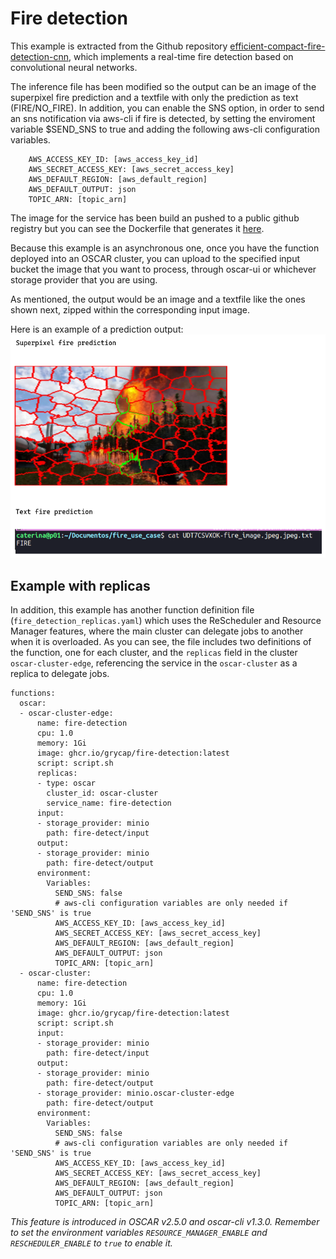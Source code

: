 # Fire detection

This example is extracted from the Github repository [efficient-compact-fire-detection-cnn](https://github.com/NeelBhowmik/efficient-compact-fire-detection-cnn), which implements a real-time fire detection based on convolutional neural networks.

The inference file has been modified so the output can be an image of the superpixel fire prediction and a textfile with only the prediction as text (FIRE/NO_FIRE). 
In addition, you can enable the SNS option, in order to send an sns notification via aws-cli if fire is detected, by setting the enviroment variable $SEND_SNS to true and adding the following aws-cli configuration variables.

```
    AWS_ACCESS_KEY_ID: [aws_access_key_id]
    AWS_SECRET_ACCESS_KEY: [aws_secret_access_key]
    AWS_DEFAULT_REGION: [aws_default_region]
    AWS_DEFAULT_OUTPUT: json
    TOPIC_ARN: [topic_arn]
```

The image for the service has been build an pushed to a public github registry but you can see the Dockerfile that generates it [here](Dockerfile).

Because this example is an asynchronous one, once you have the function deployed into an OSCAR cluster, you can upload to the specified input bucket the image that you want to process, through oscar-ui or whichever storage provider that you are using. 

As mentioned, the output would be an image and a textfile like the ones shown next, zipped within the corresponding input image.

Here is an example of a prediction output:
![Prediction output](readme-images/prediction-output.png)

## Example with replicas

In addition, this example has another function definition file (`fire_detection_replicas.yaml`) which uses the ReScheduler and Resource Manager features, where the main cluster can delegate jobs to another when it is overloaded. As you can see, the file includes two definitions of the function, one for each cluster, and the `replicas` field in the cluster `oscar-cluster-edge`, referencing the service in the `oscar-cluster` as a replica to delegate jobs.

```
functions:
  oscar:
  - oscar-cluster-edge:
      name: fire-detection
      cpu: 1.0
      memory: 1Gi
      image: ghcr.io/grycap/fire-detection:latest 
      script: script.sh
      replicas:
      - type: oscar
        cluster_id: oscar-cluster
        service_name: fire-detection
      input:
      - storage_provider: minio
        path: fire-detect/input
      output:
      - storage_provider: minio
        path: fire-detect/output
      environment:
        Variables:
          SEND_SNS: false
          # aws-cli configuration variables are only needed if 'SEND_SNS' is true
          AWS_ACCESS_KEY_ID: [aws_access_key_id]
          AWS_SECRET_ACCESS_KEY: [aws_secret_access_key]
          AWS_DEFAULT_REGION: [aws_default_region]
          AWS_DEFAULT_OUTPUT: json
          TOPIC_ARN: [topic_arn] 
  - oscar-cluster:
      name: fire-detection
      cpu: 1.0
      memory: 1Gi
      image: ghcr.io/grycap/fire-detection:latest 
      script: script.sh
      input:
      - storage_provider: minio
        path: fire-detect/input
      output:
      - storage_provider: minio
        path: fire-detect/output
      - storage_provider: minio.oscar-cluster-edge
        path: fire-detect/output
      environment:
        Variables:
          SEND_SNS: false
          # aws-cli configuration variables are only needed if 'SEND_SNS' is true
          AWS_ACCESS_KEY_ID: [aws_access_key_id]
          AWS_SECRET_ACCESS_KEY: [aws_secret_access_key]
          AWS_DEFAULT_REGION: [aws_default_region]
          AWS_DEFAULT_OUTPUT: json
          TOPIC_ARN: [topic_arn]
```


*This feature is introduced in OSCAR v2.5.0 and oscar-cli v1.3.0. Remember to set the environment variables `RESOURCE_MANAGER_ENABLE` and `RESCHEDULER_ENABLE` to `true` to enable it.*

